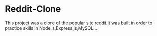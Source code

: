 # Reddit-Clone
This project was a clone of the popular site reddit.It was built in order to practice skills in Node.js,Express.js,MySQL...
